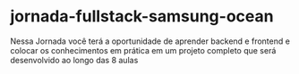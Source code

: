 # jornada-fullstack-samsung-ocean
Nessa Jornada você terá a oportunidade de aprender backend e frontend e colocar os conhecimentos em prática em um projeto completo que será desenvolvido ao longo das 8 aulas

